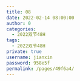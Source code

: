 ```yaml
---
title: 08
date: 2022-02-14 08:00:00
author: 0
categories: 
  - 2022双节48H
tags: 
  - 2022双节48H
private: true
username: jianxin
password: 958e5f
permalink: /pages/49f6a4/
---
```


